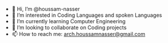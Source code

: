 - 👋 Hi, I’m @houssam-nasser
- 👀 I’m interested in Coding Languages and spoken Languages
- 🌱 I’m currently learning Computer Engineering
- 💞️ I’m looking to collaborate on Coding projects
- 📫 How to reach me: arch.houssamnasser@gmail.com

<!---
houssam-nasser/houssam-nasser is a ✨ special ✨ repository because its `README.md` (this file) appears on your GitHub profile.
You can click the Preview link to take a look at your changes.
--->

